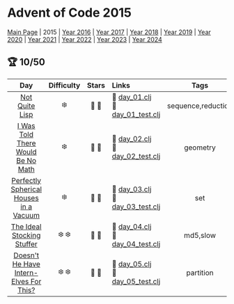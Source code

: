 # Advent of Code 2015

[Main Page](https://adventofcode.com/2015) | 2015 | [Year 2016](/src/aoclj/year_2016/) | [Year 2017](/src/aoclj/year_2017/) | [Year 2018](/src/aoclj/year_2018/) | [Year 2019](/src/aoclj/year_2019/) | [Year 2020](/src/aoclj/year_2020/) | [Year 2021](/src/aoclj/year_2021/) | [Year 2022](/src/aoclj/year_2022/) | [Year 2023](/src/aoclj/year_2023/) | [Year 2024](/src/aoclj/year_2024/)

## :trophy: 10/50

| Day | Difficulty | Stars | Links | Tags |
|:---: | :---: | :---: | :--- | :----: |
[Not Quite Lisp](http://www.adventofcode.com/2015/day/1)|:snowflake:|:star2: :star2:|:small_orange_diamond: [day_01.clj](/src/aoclj/year_2015/day_01.clj) <br /> :small_orange_diamond: [day_01_test.clj](/test/aoclj/year_2015/day_01_test.clj)|sequence,reduction
[I Was Told There Would Be No Math](http://www.adventofcode.com/2015/day/2)|:snowflake:|:star2: :star2:|:small_orange_diamond: [day_02.clj](/src/aoclj/year_2015/day_02.clj) <br /> :small_orange_diamond: [day_02_test.clj](/test/aoclj/year_2015/day_02_test.clj)|geometry
[Perfectly Spherical Houses in a Vacuum](http://www.adventofcode.com/2015/day/3)|:snowflake:|:star2: :star2:|:small_orange_diamond: [day_03.clj](/src/aoclj/year_2015/day_03.clj) <br /> :small_orange_diamond: [day_03_test.clj](/test/aoclj/year_2015/day_03_test.clj)|set
[The Ideal Stocking Stuffer](http://www.adventofcode.com/2015/day/4)|:snowflake: :snowflake:|:star2: :star2:|:small_orange_diamond: [day_04.clj](/src/aoclj/year_2015/day_04.clj) <br /> :small_orange_diamond: [day_04_test.clj](/test/aoclj/year_2015/day_04_test.clj)|md5,slow
[Doesn't He Have Intern-Elves For This?](http://www.adventofcode.com/2015/day/5)|:snowflake: :snowflake:|:star2: :star2:|:small_orange_diamond: [day_05.clj](/src/aoclj/year_2015/day_05.clj) <br /> :small_orange_diamond: [day_05_test.clj](/test/aoclj/year_2015/day_05_test.clj)|partition
